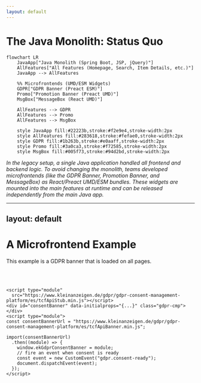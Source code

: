 ```yaml
---
layout: default
---
```


# The Java Monolith: Status Quo

```mermaid
flowchart LR
    JavaApp["Java Monolith (Spring Boot, JSP, jQuery)"]
    AllFeatures["All Features (Homepage, Search, Item Details, etc.)"]
    JavaApp --> AllFeatures
    
    %% Microfrontends (UMD/ESM Widgets)
    GDPR["GDPR Banner (Preact ESM)"]
    Promo["Promotion Banner (Preact UMD)"]
    MsgBox["MessageBox (React UMD)"]
    
    AllFeatures --> GDPR
    AllFeatures --> Promo
    AllFeatures --> MsgBox
    
    style JavaApp fill:#22223b,stroke:#f2e9e4,stroke-width:2px
    style AllFeatures fill:#283618,stroke:#fefae0,stroke-width:2px
    style GDPR fill:#1b263b,stroke:#e0aaff,stroke-width:2px
    style Promo fill:#3a0ca3,stroke:#f72585,stroke-width:2px
    style MsgBox fill:#005f73,stroke:#94d2bd,stroke-width:2px
```

*In the legacy setup, a single Java application handled all frontend and backend logic. To avoid changing the monolith, teams developed microfrontends (like the GDPR Banner, Promotion Banner, and MessageBox) as React/Preact UMD/ESM bundles. These widgets are mounted into the main features at runtime and can be released independently from the main Java app.* 

---
layout: default
---

# A Microfrontend Example

This example is a GDPR banner that is loaded on all pages.

<br>
<br>

```html{1-2|3|4-14|5|8-13|all}
<script type="module" 
  src="https://www.kleinanzeigen.de/gdpr/gdpr-consent-management-platform/es/tcfApiStub.min.js"></script> 
<div id="consentBanner" data-initialprops="{...}" class="gdpr-cmp"></div> 
<script type="module">
const consentBannerUrl = "https://www.kleinanzeigen.de/gdpr/gdpr-consent-management-platform/es/tcfApiBanner.min.js";

import(consentBannerUrl)
  .then((module) => {
    window.ekGdprConsentBanner = module;
    // fire an event when consent is ready
    const event = new CustomEvent("gdpr.consent-ready");
    document.dispatchEvent(event);    
  });
</script>
```